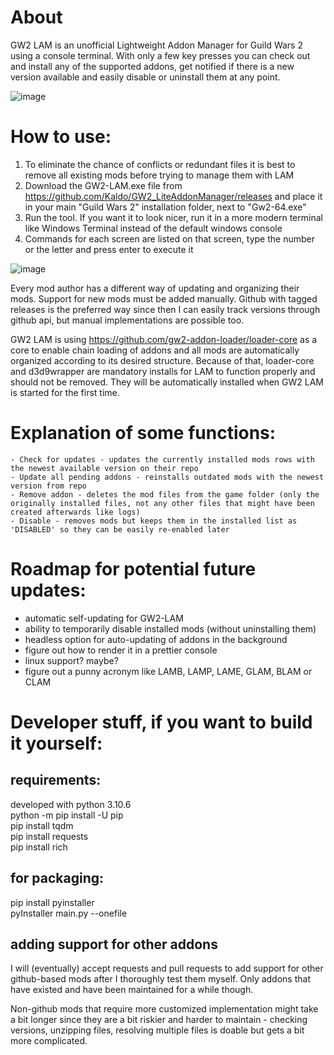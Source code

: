 # About

GW2 LAM is an unofficial Lightweight Addon Manager for Guild Wars 2 using a console terminal. With only a few key presses you can check out and install any of the supported addons, get notified if there is a new version available and easily disable or uninstall them at any point.

![image](https://user-images.githubusercontent.com/3905101/184853368-3b8405b6-1893-4b8c-bdb1-c62817439818.png)

# How to use:

1. To eliminate the chance of conflicts or redundant files it is best to remove all existing mods before trying to manage them with LAM
2. Download the GW2-LAM.exe file from https://github.com/Kaldo/GW2_LiteAddonManager/releases and place it in your main "Guild Wars 2" installation folder, next to "Gw2-64.exe"
3. Run the tool. If you want it to look nicer, run it in a more modern terminal like Windows Terminal instead of the default windows console
4. Commands for each screen are listed on that screen, type the number or the letter and press enter to execute it

![image](https://user-images.githubusercontent.com/3905101/184853497-3f181d5b-91e5-42c2-a61a-ec12e16a6dc2.png)

Every mod author has a different way of updating and organizing their mods. Support for new mods must be added manually. Github with tagged releases is the preferred way since then I can easily track versions through github api, but manual implementations are possible too.

GW2 LAM is using https://github.com/gw2-addon-loader/loader-core as a core to enable chain loading of addons and all mods are automatically organized according to its desired structure. Because of that, loader-core and d3d9wrapper are mandatory installs for LAM to function properly and should not be removed. They will be automatically installed when GW2 LAM is started for the first time.

# Explanation of some functions:

    - Check for updates - updates the currently installed mods rows with the newest available version on their repo
    - Update all pending addons - reinstalls outdated mods with the newest version from repo
    - Remove addon - deletes the mod files from the game folder (only the originally installed files, not any other files that might have been created afterwards like logs)
    - Disable - removes mods but keeps them in the installed list as 'DISABLED' so they can be easily re-enabled later

# Roadmap for potential future updates:

- automatic self-updating for GW2-LAM
- ability to temporarily disable installed mods (without uninstalling them)
- headless option for auto-updating of addons in the background
- figure out how to render it in a prettier console
- linux support? maybe?
- figure out a punny acronym like LAMB, LAMP, LAME, GLAM, BLAM or CLAM

# Developer stuff, if you want to build it yourself:

## requirements:

developed with python 3.10.6  
python -m pip install -U pip  
pip install tqdm  
pip install requests  
pip install rich  

## for packaging:

pip install pyinstaller  
pyInstaller main.py --onefile  

## adding support for other addons

I will (eventually) accept requests and pull requests to add support for other github-based mods after I thoroughly test them myself. Only addons that have existed and have been maintained for a while though.

Non-github mods that require more customized implementation might take a bit longer since they are a bit riskier and harder to maintain - checking versions, unzipping files, resolving multiple files is doable but gets a bit more complicated.
